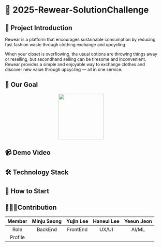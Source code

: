 # 👕 2025-Rewear-SolutionChallenge

## 📢 Project Introduction
Rewear is a platform that encourages sustainable consumption by reducing fast fashion waste through clothing exchange and upcycling.

When your closet is overflowing, the usual options are throwing things away or reselling, but secondhand selling can be tiresome and inconvenient. Rewear provides a simple and enjoyable way to exchange clothes and discover new value through upcycling — all in one service.


## 📌 Our Goal
<p align = "center">
<img src= "https://github.com/user-attachments/assets/34ed7575-bd87-4ca4-a73a-752f49d53087" width="150" height="150"/>
</p>


## 📹 Demo Video

## 🛠 Technology Stack

## 📱 How to Start

## 👩🏻‍💻Contribution

|Member| Minju Seong | Yujin Lee | Haneul Lee | Yeeun Jeon |
|:--:|:--:|:--:|:--:|:--:|
|Role| BackEnd | FrontEnd | UX/UI | AI/ML |
|Profile|      |         |           |                       |

